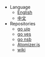 <!-- _navbar.md -->
* <a class="naven firstnav">Language</a>
    * <a class="naven" href="#/en/README.md">English</a>
    * <a class="naven" href="#/README.md">中文</a>
* <a class="naven firstnav">Repositories</a>
    * <a class="naven" href="https://github.com/HyperService-Consortium/go-uip">go uip</a>
    * <a class="naven" href="https://github.com/HyperService-Consortium/go-ves">go ves</a>
    * <a class="naven" href="https://github.com/HyperService-Consortium/NSB">go nsb</a>
    * <a class="naven" href="https://github.com/Myriad-Dreamin/Atomizer.js">Atomizer.js</a>
    * <a class="naven" href="https://github.com/HyperService-Consortium/uip-wiki">wiki</a>
